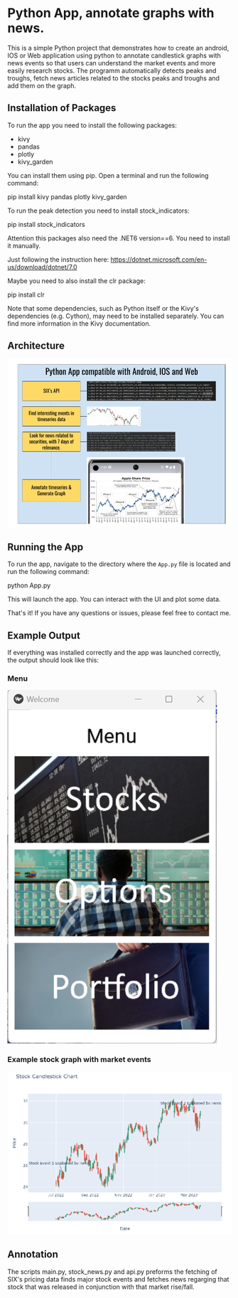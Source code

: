 # Python App, annotate graphs with news.

This is a simple Python project that demonstrates how to create an android, IOS or Web application using python to annotate candlestick graphs with news events so that users can understand the market events and more easily research stocks.
The programm automatically detects peaks and troughs, fetch news articles related to the stocks peaks and troughs and add them on the graph.

## Installation of Packages

To run the app you need to install the following packages:

- kivy
- pandas
- plotly
- kivy_garden

You can install them using pip. Open a terminal and run the following command:

pip install kivy pandas plotly kivy_garden



To run the peak detection you need to install stock_indicators:

pip install stock_indicators

Attention this packages also need the .NET6 version==6. You need to install it manually.

Just following the instruction here: https://dotnet.microsoft.com/en-us/download/dotnet/7.0

Maybe you need to also install the clr package: 

pip install clr



Note that some dependencies, such as Python itself or the Kivy's dependencies (e.g. Cython), may need to be installed separately. You can find more information in the Kivy documentation.

## Architecture

![Alt-Text](/images/POC_Architecture.png) 

## Running the App

To run the app, navigate to the directory where the `App.py` file is located and run the following command:

python App.py


This will launch the app. You can interact with the UI and plot some data.

That's it! If you have any questions or issues, please feel free to contact me.

## Example Output

If everything was installed correctly and the app was launched correctly, the output should look like this:

### Menu
![Alt-Text](/images/example_menu.png) 

### Example stock graph with market events
![Alt-Text](/images/example_stock_graph.png) 


## Annotation

The scripts main.py, stock_news.py and api.py preforms the fetching of SIX's pricing data finds major stock events and fetches news regarging that stock that was released in conjunction with that market rise/fall.
